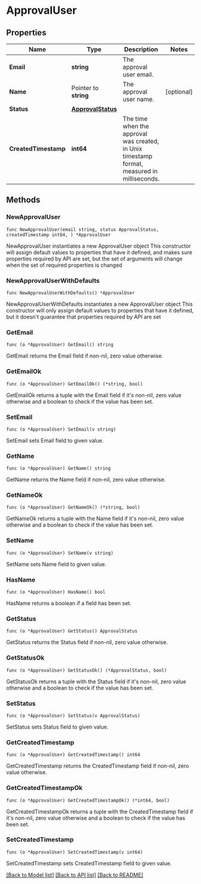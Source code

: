 # ApprovalUser

## Properties

Name | Type | Description | Notes
------------ | ------------- | ------------- | -------------
**Email** | **string** | The approval user email. | 
**Name** | Pointer to **string** | The approval user name. | [optional] 
**Status** | [**ApprovalStatus**](ApprovalStatus.md) |  | 
**CreatedTimestamp** | **int64** | The time when the approval was created, in Unix timestamp format, measured in milliseconds. | 

## Methods

### NewApprovalUser

`func NewApprovalUser(email string, status ApprovalStatus, createdTimestamp int64, ) *ApprovalUser`

NewApprovalUser instantiates a new ApprovalUser object
This constructor will assign default values to properties that have it defined,
and makes sure properties required by API are set, but the set of arguments
will change when the set of required properties is changed

### NewApprovalUserWithDefaults

`func NewApprovalUserWithDefaults() *ApprovalUser`

NewApprovalUserWithDefaults instantiates a new ApprovalUser object
This constructor will only assign default values to properties that have it defined,
but it doesn't guarantee that properties required by API are set

### GetEmail

`func (o *ApprovalUser) GetEmail() string`

GetEmail returns the Email field if non-nil, zero value otherwise.

### GetEmailOk

`func (o *ApprovalUser) GetEmailOk() (*string, bool)`

GetEmailOk returns a tuple with the Email field if it's non-nil, zero value otherwise
and a boolean to check if the value has been set.

### SetEmail

`func (o *ApprovalUser) SetEmail(v string)`

SetEmail sets Email field to given value.


### GetName

`func (o *ApprovalUser) GetName() string`

GetName returns the Name field if non-nil, zero value otherwise.

### GetNameOk

`func (o *ApprovalUser) GetNameOk() (*string, bool)`

GetNameOk returns a tuple with the Name field if it's non-nil, zero value otherwise
and a boolean to check if the value has been set.

### SetName

`func (o *ApprovalUser) SetName(v string)`

SetName sets Name field to given value.

### HasName

`func (o *ApprovalUser) HasName() bool`

HasName returns a boolean if a field has been set.

### GetStatus

`func (o *ApprovalUser) GetStatus() ApprovalStatus`

GetStatus returns the Status field if non-nil, zero value otherwise.

### GetStatusOk

`func (o *ApprovalUser) GetStatusOk() (*ApprovalStatus, bool)`

GetStatusOk returns a tuple with the Status field if it's non-nil, zero value otherwise
and a boolean to check if the value has been set.

### SetStatus

`func (o *ApprovalUser) SetStatus(v ApprovalStatus)`

SetStatus sets Status field to given value.


### GetCreatedTimestamp

`func (o *ApprovalUser) GetCreatedTimestamp() int64`

GetCreatedTimestamp returns the CreatedTimestamp field if non-nil, zero value otherwise.

### GetCreatedTimestampOk

`func (o *ApprovalUser) GetCreatedTimestampOk() (*int64, bool)`

GetCreatedTimestampOk returns a tuple with the CreatedTimestamp field if it's non-nil, zero value otherwise
and a boolean to check if the value has been set.

### SetCreatedTimestamp

`func (o *ApprovalUser) SetCreatedTimestamp(v int64)`

SetCreatedTimestamp sets CreatedTimestamp field to given value.



[[Back to Model list]](../README.md#documentation-for-models) [[Back to API list]](../README.md#documentation-for-api-endpoints) [[Back to README]](../README.md)


